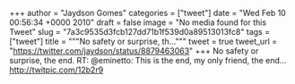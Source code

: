 
+++
author = "Jaydson Gomes"
categories = ["tweet"]
date = "Wed Feb 10 00:56:34 +0000 2010"
draft = false
image = "No media found for this Tweet"
slug = "7a3c9535d3fcb127dd71b1f539d0a89513013fc8"
tags = ["tweet"]
title = """No safety or surprise, th..."""
tweet = true
tweet_url = "https://twitter.com/jaydson/status/8879463063"
+++
No safety or surprise, the end. RT: @eminetto: This is the end, my only friend, the end…  http://twitpic.com/12b2r9
